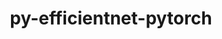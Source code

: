 ---
title: "py-efficientnet-pytorch"
layout: cache
categories: [package, develop]
meta: {"versions": ["0.7.1"], "compilers": ["apple-clang@=15.0.0", "gcc@=11.3.0"], "oss": ["ubuntu22.04", "ventura"], "platforms": ["darwin", "linux"], "targets": ["aarch64", "x86_64_v3"], "stacks": ["ml-darwin-aarch64-mps", "ml-linux-x86_64-cpu", "ml-linux-x86_64-cuda", "root"], "num_specs": 32, "num_specs_by_stack": {"ml-darwin-aarch64-mps": 8, "root": 32, "ml-linux-x86_64-cpu": 12, "ml-linux-x86_64-cuda": 12}}
spec_details: [{"hash": "ek7mwnkmfw3hxpjm3meno7zbe2jez2ki", "compiler": "apple-clang@=15.0.0", "versions": ["0.7.1"], "os": "ventura", "platform": "darwin", "target": "aarch64", "variants": ["build_system=python_pip"], "stacks": ["ml-darwin-aarch64-mps", "root"], "size": "-", "tarball": "https://binaries.spack.io/develop/build_cache/darwin-ventura-aarch64/apple-clang-15.0.0/py-efficientnet-pytorch-0.7.1/darwin-ventura-aarch64-apple-clang-15.0.0-py-efficientnet-pytorch-0.7.1-ek7mwnkmfw3hxpjm3meno7zbe2jez2ki.spack"}, {"hash": "3nhaqwclcexk6ynl3cpbtpzqgl7yx6uo", "compiler": "apple-clang@=15.0.0", "versions": ["0.7.1"], "os": "ventura", "platform": "darwin", "target": "aarch64", "variants": ["build_system=python_pip"], "stacks": ["ml-darwin-aarch64-mps", "root"], "size": "-", "tarball": "https://binaries.spack.io/develop/build_cache/darwin-ventura-aarch64/apple-clang-15.0.0/py-efficientnet-pytorch-0.7.1/darwin-ventura-aarch64-apple-clang-15.0.0-py-efficientnet-pytorch-0.7.1-3nhaqwclcexk6ynl3cpbtpzqgl7yx6uo.spack"}, {"hash": "zb3u7h7piinipb5ot7eyjgqvj5jx6cbf", "compiler": "apple-clang@=15.0.0", "versions": ["0.7.1"], "os": "ventura", "platform": "darwin", "target": "aarch64", "variants": ["build_system=python_pip"], "stacks": ["ml-darwin-aarch64-mps", "root"], "size": "-", "tarball": "https://binaries.spack.io/develop/build_cache/darwin-ventura-aarch64/apple-clang-15.0.0/py-efficientnet-pytorch-0.7.1/darwin-ventura-aarch64-apple-clang-15.0.0-py-efficientnet-pytorch-0.7.1-zb3u7h7piinipb5ot7eyjgqvj5jx6cbf.spack"}, {"hash": "bsxhyrkl64padasjrbzoi66uogridonk", "compiler": "apple-clang@=15.0.0", "versions": ["0.7.1"], "os": "ventura", "platform": "darwin", "target": "aarch64", "variants": ["build_system=python_pip"], "stacks": ["ml-darwin-aarch64-mps", "root"], "size": "-", "tarball": "https://binaries.spack.io/develop/build_cache/darwin-ventura-aarch64/apple-clang-15.0.0/py-efficientnet-pytorch-0.7.1/darwin-ventura-aarch64-apple-clang-15.0.0-py-efficientnet-pytorch-0.7.1-bsxhyrkl64padasjrbzoi66uogridonk.spack"}, {"hash": "72upe3bhcvvjmsfjze2gebyz7whgcdw2", "compiler": "apple-clang@=15.0.0", "versions": ["0.7.1"], "os": "ventura", "platform": "darwin", "target": "aarch64", "variants": ["build_system=python_pip"], "stacks": ["ml-darwin-aarch64-mps", "root"], "size": "-", "tarball": "https://binaries.spack.io/develop/build_cache/darwin-ventura-aarch64/apple-clang-15.0.0/py-efficientnet-pytorch-0.7.1/darwin-ventura-aarch64-apple-clang-15.0.0-py-efficientnet-pytorch-0.7.1-72upe3bhcvvjmsfjze2gebyz7whgcdw2.spack"}, {"hash": "hsgffoc7ephxbzw3khkimqtlwkfm7sgc", "compiler": "apple-clang@=15.0.0", "versions": ["0.7.1"], "os": "ventura", "platform": "darwin", "target": "aarch64", "variants": ["build_system=python_pip"], "stacks": ["ml-darwin-aarch64-mps", "root"], "size": "-", "tarball": "https://binaries.spack.io/develop/build_cache/darwin-ventura-aarch64/apple-clang-15.0.0/py-efficientnet-pytorch-0.7.1/darwin-ventura-aarch64-apple-clang-15.0.0-py-efficientnet-pytorch-0.7.1-hsgffoc7ephxbzw3khkimqtlwkfm7sgc.spack"}, {"hash": "r6s6gn3tqf2j5maendgrkocwp3l4yisj", "compiler": "apple-clang@=15.0.0", "versions": ["0.7.1"], "os": "ventura", "platform": "darwin", "target": "aarch64", "variants": ["build_system=python_pip"], "stacks": ["ml-darwin-aarch64-mps", "root"], "size": "-", "tarball": "https://binaries.spack.io/develop/build_cache/darwin-ventura-aarch64/apple-clang-15.0.0/py-efficientnet-pytorch-0.7.1/darwin-ventura-aarch64-apple-clang-15.0.0-py-efficientnet-pytorch-0.7.1-r6s6gn3tqf2j5maendgrkocwp3l4yisj.spack"}, {"hash": "xqdrsv27eoixkt64frpc4hzrqqik7euz", "compiler": "apple-clang@=15.0.0", "versions": ["0.7.1"], "os": "ventura", "platform": "darwin", "target": "aarch64", "variants": ["build_system=python_pip"], "stacks": ["ml-darwin-aarch64-mps", "root"], "size": "-", "tarball": "https://binaries.spack.io/develop/build_cache/darwin-ventura-aarch64/apple-clang-15.0.0/py-efficientnet-pytorch-0.7.1/darwin-ventura-aarch64-apple-clang-15.0.0-py-efficientnet-pytorch-0.7.1-xqdrsv27eoixkt64frpc4hzrqqik7euz.spack"}, {"hash": "xtjsrfewmxvbamfr6hihmreaylgzzmen", "compiler": "gcc@=11.3.0", "versions": ["0.7.1"], "os": "ubuntu22.04", "platform": "linux", "target": "x86_64_v3", "variants": ["build_system=python_pip"], "stacks": ["ml-linux-x86_64-cpu", "root"], "size": "-", "tarball": "https://binaries.spack.io/develop/build_cache/linux-ubuntu22.04-x86_64_v3/gcc-11.3.0/py-efficientnet-pytorch-0.7.1/linux-ubuntu22.04-x86_64_v3-gcc-11.3.0-py-efficientnet-pytorch-0.7.1-xtjsrfewmxvbamfr6hihmreaylgzzmen.spack"}, {"hash": "2u7cj72tpcdniyhmqbvyp26qaj74nihz", "compiler": "gcc@=11.3.0", "versions": ["0.7.1"], "os": "ubuntu22.04", "platform": "linux", "target": "x86_64_v3", "variants": ["build_system=python_pip"], "stacks": ["ml-linux-x86_64-cpu", "root"], "size": "-", "tarball": "https://binaries.spack.io/develop/build_cache/linux-ubuntu22.04-x86_64_v3/gcc-11.3.0/py-efficientnet-pytorch-0.7.1/linux-ubuntu22.04-x86_64_v3-gcc-11.3.0-py-efficientnet-pytorch-0.7.1-2u7cj72tpcdniyhmqbvyp26qaj74nihz.spack"}, {"hash": "wodbh5brwugapp5xzntt76yuij3slfpw", "compiler": "gcc@=11.3.0", "versions": ["0.7.1"], "os": "ubuntu22.04", "platform": "linux", "target": "x86_64_v3", "variants": ["build_system=python_pip"], "stacks": ["ml-linux-x86_64-cpu", "root"], "size": "-", "tarball": "https://binaries.spack.io/develop/build_cache/linux-ubuntu22.04-x86_64_v3/gcc-11.3.0/py-efficientnet-pytorch-0.7.1/linux-ubuntu22.04-x86_64_v3-gcc-11.3.0-py-efficientnet-pytorch-0.7.1-wodbh5brwugapp5xzntt76yuij3slfpw.spack"}, {"hash": "7ysoagaortzbsqey2ffquf7mzkrc67ub", "compiler": "gcc@=11.3.0", "versions": ["0.7.1"], "os": "ubuntu22.04", "platform": "linux", "target": "x86_64_v3", "variants": ["build_system=python_pip"], "stacks": ["ml-linux-x86_64-cpu", "root"], "size": "-", "tarball": "https://binaries.spack.io/develop/build_cache/linux-ubuntu22.04-x86_64_v3/gcc-11.3.0/py-efficientnet-pytorch-0.7.1/linux-ubuntu22.04-x86_64_v3-gcc-11.3.0-py-efficientnet-pytorch-0.7.1-7ysoagaortzbsqey2ffquf7mzkrc67ub.spack"}, {"hash": "lwlrhomiwieg2d6km3fn22mmusiuhspi", "compiler": "gcc@=11.3.0", "versions": ["0.7.1"], "os": "ubuntu22.04", "platform": "linux", "target": "x86_64_v3", "variants": ["build_system=python_pip"], "stacks": ["ml-linux-x86_64-cpu", "root"], "size": "-", "tarball": "https://binaries.spack.io/develop/build_cache/linux-ubuntu22.04-x86_64_v3/gcc-11.3.0/py-efficientnet-pytorch-0.7.1/linux-ubuntu22.04-x86_64_v3-gcc-11.3.0-py-efficientnet-pytorch-0.7.1-lwlrhomiwieg2d6km3fn22mmusiuhspi.spack"}, {"hash": "vnqyssenptixfhpprpwngy45lh2j5hy4", "compiler": "gcc@=11.3.0", "versions": ["0.7.1"], "os": "ubuntu22.04", "platform": "linux", "target": "x86_64_v3", "variants": ["build_system=python_pip"], "stacks": ["ml-linux-x86_64-cpu", "root"], "size": "-", "tarball": "https://binaries.spack.io/develop/build_cache/linux-ubuntu22.04-x86_64_v3/gcc-11.3.0/py-efficientnet-pytorch-0.7.1/linux-ubuntu22.04-x86_64_v3-gcc-11.3.0-py-efficientnet-pytorch-0.7.1-vnqyssenptixfhpprpwngy45lh2j5hy4.spack"}, {"hash": "cq5icvdlexfq7itqsjzff3k3nz5a6po5", "compiler": "gcc@=11.3.0", "versions": ["0.7.1"], "os": "ubuntu22.04", "platform": "linux", "target": "x86_64_v3", "variants": ["build_system=python_pip"], "stacks": ["ml-linux-x86_64-cuda", "root"], "size": "-", "tarball": "https://binaries.spack.io/develop/build_cache/linux-ubuntu22.04-x86_64_v3/gcc-11.3.0/py-efficientnet-pytorch-0.7.1/linux-ubuntu22.04-x86_64_v3-gcc-11.3.0-py-efficientnet-pytorch-0.7.1-cq5icvdlexfq7itqsjzff3k3nz5a6po5.spack"}, {"hash": "bu353lr6fj2ajabndyxgi5nnf3zrqzma", "compiler": "gcc@=11.3.0", "versions": ["0.7.1"], "os": "ubuntu22.04", "platform": "linux", "target": "x86_64_v3", "variants": ["build_system=python_pip"], "stacks": ["ml-linux-x86_64-cpu", "root"], "size": "-", "tarball": "https://binaries.spack.io/develop/build_cache/linux-ubuntu22.04-x86_64_v3/gcc-11.3.0/py-efficientnet-pytorch-0.7.1/linux-ubuntu22.04-x86_64_v3-gcc-11.3.0-py-efficientnet-pytorch-0.7.1-bu353lr6fj2ajabndyxgi5nnf3zrqzma.spack"}, {"hash": "n4kh24tm2s5s5xlxeeicv4xjpkckffd7", "compiler": "gcc@=11.3.0", "versions": ["0.7.1"], "os": "ubuntu22.04", "platform": "linux", "target": "x86_64_v3", "variants": ["build_system=python_pip"], "stacks": ["ml-linux-x86_64-cuda", "root"], "size": "-", "tarball": "https://binaries.spack.io/develop/build_cache/linux-ubuntu22.04-x86_64_v3/gcc-11.3.0/py-efficientnet-pytorch-0.7.1/linux-ubuntu22.04-x86_64_v3-gcc-11.3.0-py-efficientnet-pytorch-0.7.1-n4kh24tm2s5s5xlxeeicv4xjpkckffd7.spack"}, {"hash": "ltnddnmajtm5t3lprm2xmhtcl553djie", "compiler": "gcc@=11.3.0", "versions": ["0.7.1"], "os": "ubuntu22.04", "platform": "linux", "target": "x86_64_v3", "variants": ["build_system=python_pip"], "stacks": ["ml-linux-x86_64-cpu", "root"], "size": "-", "tarball": "https://binaries.spack.io/develop/build_cache/linux-ubuntu22.04-x86_64_v3/gcc-11.3.0/py-efficientnet-pytorch-0.7.1/linux-ubuntu22.04-x86_64_v3-gcc-11.3.0-py-efficientnet-pytorch-0.7.1-ltnddnmajtm5t3lprm2xmhtcl553djie.spack"}, {"hash": "bcw33obfocpmtfyj4kdx7dzihpb6lktz", "compiler": "gcc@=11.3.0", "versions": ["0.7.1"], "os": "ubuntu22.04", "platform": "linux", "target": "x86_64_v3", "variants": ["build_system=python_pip"], "stacks": ["ml-linux-x86_64-cuda", "root"], "size": "-", "tarball": "https://binaries.spack.io/develop/build_cache/linux-ubuntu22.04-x86_64_v3/gcc-11.3.0/py-efficientnet-pytorch-0.7.1/linux-ubuntu22.04-x86_64_v3-gcc-11.3.0-py-efficientnet-pytorch-0.7.1-bcw33obfocpmtfyj4kdx7dzihpb6lktz.spack"}, {"hash": "wxeqehxnqib5ycy464jlqfheu2nmax7o", "compiler": "gcc@=11.3.0", "versions": ["0.7.1"], "os": "ubuntu22.04", "platform": "linux", "target": "x86_64_v3", "variants": ["build_system=python_pip"], "stacks": ["ml-linux-x86_64-cuda", "root"], "size": "-", "tarball": "https://binaries.spack.io/develop/build_cache/linux-ubuntu22.04-x86_64_v3/gcc-11.3.0/py-efficientnet-pytorch-0.7.1/linux-ubuntu22.04-x86_64_v3-gcc-11.3.0-py-efficientnet-pytorch-0.7.1-wxeqehxnqib5ycy464jlqfheu2nmax7o.spack"}, {"hash": "3qqdtwnyoiizxvmu7ppnmqpbpu7kax7i", "compiler": "gcc@=11.3.0", "versions": ["0.7.1"], "os": "ubuntu22.04", "platform": "linux", "target": "x86_64_v3", "variants": ["build_system=python_pip"], "stacks": ["ml-linux-x86_64-cuda", "root"], "size": "-", "tarball": "https://binaries.spack.io/develop/build_cache/linux-ubuntu22.04-x86_64_v3/gcc-11.3.0/py-efficientnet-pytorch-0.7.1/linux-ubuntu22.04-x86_64_v3-gcc-11.3.0-py-efficientnet-pytorch-0.7.1-3qqdtwnyoiizxvmu7ppnmqpbpu7kax7i.spack"}, {"hash": "ytzhzcvfpzt3vdwnn35ygaqmezvqvnsx", "compiler": "gcc@=11.3.0", "versions": ["0.7.1"], "os": "ubuntu22.04", "platform": "linux", "target": "x86_64_v3", "variants": ["build_system=python_pip"], "stacks": ["ml-linux-x86_64-cuda", "root"], "size": "-", "tarball": "https://binaries.spack.io/develop/build_cache/linux-ubuntu22.04-x86_64_v3/gcc-11.3.0/py-efficientnet-pytorch-0.7.1/linux-ubuntu22.04-x86_64_v3-gcc-11.3.0-py-efficientnet-pytorch-0.7.1-ytzhzcvfpzt3vdwnn35ygaqmezvqvnsx.spack"}, {"hash": "cymxbaytjvw4opebwvdmpoicm5kqs4rr", "compiler": "gcc@=11.3.0", "versions": ["0.7.1"], "os": "ubuntu22.04", "platform": "linux", "target": "x86_64_v3", "variants": ["build_system=python_pip"], "stacks": ["ml-linux-x86_64-cuda", "root"], "size": "-", "tarball": "https://binaries.spack.io/develop/build_cache/linux-ubuntu22.04-x86_64_v3/gcc-11.3.0/py-efficientnet-pytorch-0.7.1/linux-ubuntu22.04-x86_64_v3-gcc-11.3.0-py-efficientnet-pytorch-0.7.1-cymxbaytjvw4opebwvdmpoicm5kqs4rr.spack"}, {"hash": "gn5zv5zspj6eomyfdgqw7gnho66uvel3", "compiler": "gcc@=11.3.0", "versions": ["0.7.1"], "os": "ubuntu22.04", "platform": "linux", "target": "x86_64_v3", "variants": ["build_system=python_pip"], "stacks": ["ml-linux-x86_64-cuda", "root"], "size": "-", "tarball": "https://binaries.spack.io/develop/build_cache/linux-ubuntu22.04-x86_64_v3/gcc-11.3.0/py-efficientnet-pytorch-0.7.1/linux-ubuntu22.04-x86_64_v3-gcc-11.3.0-py-efficientnet-pytorch-0.7.1-gn5zv5zspj6eomyfdgqw7gnho66uvel3.spack"}, {"hash": "duh2y3umbdsu2cubi6swddtn52xn7qgp", "compiler": "gcc@=11.3.0", "versions": ["0.7.1"], "os": "ubuntu22.04", "platform": "linux", "target": "x86_64_v3", "variants": ["build_system=python_pip"], "stacks": ["ml-linux-x86_64-cuda", "root"], "size": "-", "tarball": "https://binaries.spack.io/develop/build_cache/linux-ubuntu22.04-x86_64_v3/gcc-11.3.0/py-efficientnet-pytorch-0.7.1/linux-ubuntu22.04-x86_64_v3-gcc-11.3.0-py-efficientnet-pytorch-0.7.1-duh2y3umbdsu2cubi6swddtn52xn7qgp.spack"}, {"hash": "lkltdoqhvnb5olntnahhb6uhlyrmbcq7", "compiler": "gcc@=11.3.0", "versions": ["0.7.1"], "os": "ubuntu22.04", "platform": "linux", "target": "x86_64_v3", "variants": ["build_system=python_pip"], "stacks": ["ml-linux-x86_64-cuda", "root"], "size": "-", "tarball": "https://binaries.spack.io/develop/build_cache/linux-ubuntu22.04-x86_64_v3/gcc-11.3.0/py-efficientnet-pytorch-0.7.1/linux-ubuntu22.04-x86_64_v3-gcc-11.3.0-py-efficientnet-pytorch-0.7.1-lkltdoqhvnb5olntnahhb6uhlyrmbcq7.spack"}, {"hash": "cty3qymczm7qf4fpwsng7m7wfjzksykv", "compiler": "gcc@=11.3.0", "versions": ["0.7.1"], "os": "ubuntu22.04", "platform": "linux", "target": "x86_64_v3", "variants": ["build_system=python_pip"], "stacks": ["ml-linux-x86_64-cpu", "root"], "size": "-", "tarball": "https://binaries.spack.io/develop/build_cache/linux-ubuntu22.04-x86_64_v3/gcc-11.3.0/py-efficientnet-pytorch-0.7.1/linux-ubuntu22.04-x86_64_v3-gcc-11.3.0-py-efficientnet-pytorch-0.7.1-cty3qymczm7qf4fpwsng7m7wfjzksykv.spack"}, {"hash": "oqx7meptr34xqaamine6mhb4okg4lurf", "compiler": "gcc@=11.3.0", "versions": ["0.7.1"], "os": "ubuntu22.04", "platform": "linux", "target": "x86_64_v3", "variants": ["build_system=python_pip"], "stacks": ["ml-linux-x86_64-cpu", "root"], "size": "-", "tarball": "https://binaries.spack.io/develop/build_cache/linux-ubuntu22.04-x86_64_v3/gcc-11.3.0/py-efficientnet-pytorch-0.7.1/linux-ubuntu22.04-x86_64_v3-gcc-11.3.0-py-efficientnet-pytorch-0.7.1-oqx7meptr34xqaamine6mhb4okg4lurf.spack"}, {"hash": "xpg5lma33qhyqlmjmt6cuyjvggftqtoo", "compiler": "gcc@=11.3.0", "versions": ["0.7.1"], "os": "ubuntu22.04", "platform": "linux", "target": "x86_64_v3", "variants": ["build_system=python_pip"], "stacks": ["ml-linux-x86_64-cuda", "root"], "size": "-", "tarball": "https://binaries.spack.io/develop/build_cache/linux-ubuntu22.04-x86_64_v3/gcc-11.3.0/py-efficientnet-pytorch-0.7.1/linux-ubuntu22.04-x86_64_v3-gcc-11.3.0-py-efficientnet-pytorch-0.7.1-xpg5lma33qhyqlmjmt6cuyjvggftqtoo.spack"}, {"hash": "uzjcds3rtrk4q3syv3khjlqjscceiyza", "compiler": "gcc@=11.3.0", "versions": ["0.7.1"], "os": "ubuntu22.04", "platform": "linux", "target": "x86_64_v3", "variants": ["build_system=python_pip"], "stacks": ["ml-linux-x86_64-cuda", "root"], "size": "-", "tarball": "https://binaries.spack.io/develop/build_cache/linux-ubuntu22.04-x86_64_v3/gcc-11.3.0/py-efficientnet-pytorch-0.7.1/linux-ubuntu22.04-x86_64_v3-gcc-11.3.0-py-efficientnet-pytorch-0.7.1-uzjcds3rtrk4q3syv3khjlqjscceiyza.spack"}, {"hash": "kyig3csst3zxg5it3yul52t7x2bzs3qz", "compiler": "gcc@=11.3.0", "versions": ["0.7.1"], "os": "ubuntu22.04", "platform": "linux", "target": "x86_64_v3", "variants": ["build_system=python_pip"], "stacks": ["ml-linux-x86_64-cpu", "root"], "size": "-", "tarball": "https://binaries.spack.io/develop/build_cache/linux-ubuntu22.04-x86_64_v3/gcc-11.3.0/py-efficientnet-pytorch-0.7.1/linux-ubuntu22.04-x86_64_v3-gcc-11.3.0-py-efficientnet-pytorch-0.7.1-kyig3csst3zxg5it3yul52t7x2bzs3qz.spack"}, {"hash": "k7ya7awvasqa7muchgjiduegwf2gkihm", "compiler": "gcc@=11.3.0", "versions": ["0.7.1"], "os": "ubuntu22.04", "platform": "linux", "target": "x86_64_v3", "variants": ["build_system=python_pip"], "stacks": ["ml-linux-x86_64-cpu", "root"], "size": "-", "tarball": "https://binaries.spack.io/develop/build_cache/linux-ubuntu22.04-x86_64_v3/gcc-11.3.0/py-efficientnet-pytorch-0.7.1/linux-ubuntu22.04-x86_64_v3-gcc-11.3.0-py-efficientnet-pytorch-0.7.1-k7ya7awvasqa7muchgjiduegwf2gkihm.spack"}]
---
